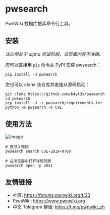# pwsearch

PwnWiki 数据库搜索命令行工具。

## 安装

*该应用处于 alpha 测试阶段，该页面内容不准确。*

您可以直接用 `pip` 命令从 PyPI 安装 pwsearch：

```shell
pip install -U pwsearch
```

您也可以 clone 该仓库并直接从源码启动：

```shell
git clone https://github.com/k4yt3x/pwsearch
cd pwsearch
pip install -U -r pwsearch/requirements.txt
python -m pwsearch -k CVE
```

## 使用方法

![image](https://user-images.githubusercontent.com/21986859/121893584-1f098d80-ccec-11eb-927f-4d377807eb6f.png)

```shell
# 搜寻关键词
pwsearch search CVE-2019-0708

# 在浏览器中打开详细页面
pwsearch open -p 2051
```

## 友情链接

- 社區: https://forums.pwnwiki.org/t/23
- PwnWiki: https://www.pwnwiki.org
- 中文 Telegram 群組: https://t.me/pwnwiki_zh
